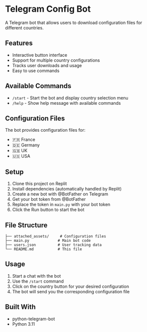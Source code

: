 # Telegram Config Bot

A Telegram bot that allows users to download configuration files for different countries.

## Features

- Interactive button interface
- Support for multiple country configurations
- Tracks user downloads and usage
- Easy to use commands

## Available Commands

- `/start` - Start the bot and display country selection menu
- `/help` - Show help message with available commands

## Configuration Files

The bot provides configuration files for:
- 🇫🇷 France
- 🇩🇪 Germany
- 🇬🇧 UK
- 🇺🇸 USA

## Setup

1. Clone this project on Replit
2. Install dependencies (automatically handled by Replit)
3. Create a new bot with @BotFather on Telegram
4. Get your bot token from @BotFather
5. Replace the token in `main.py` with your bot token
6. Click the Run button to start the bot

## File Structure

```
├── attached_assets/     # Configuration files
├── main.py             # Main bot code
├── users.json          # User tracking data
└── README.md           # This file
```

## Usage

1. Start a chat with the bot
2. Use the `/start` command
3. Click on the country button for your desired configuration
4. The bot will send you the corresponding configuration file

## Built With

- python-telegram-bot
- Python 3.11
